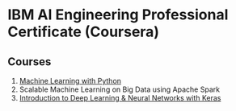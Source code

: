 # IBM AI Engineering Professional Certificate (Coursera)

## Courses
1. [Machine Learning with Python](/Machine%20Learning%20with%20Python)
2. Scalable Machine Learning on Big Data using Apache Spark
3. [Introduction to Deep Learning & Neural Networks with Keras](/Introduction%20to%20Deep%20Learning%20%26%20Neural%20Networks%20with%20Keras)
